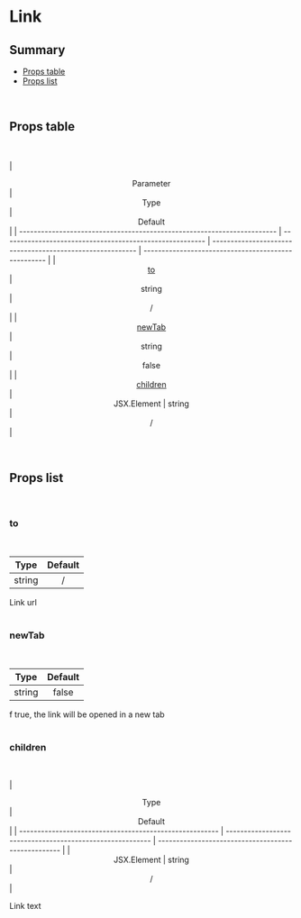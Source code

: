 # Link

## Summary

- [Props table](#props-table)
- [Props list](#props-list)

<br>

## Props table

<br>

| <div style='text-align:center;margin:auto;'>Parameter</div>             | <div style='text-align:center;margin:auto;'>Type</div>   | <div style='text-align:center;margin:auto;'>Default</div> |
| ----------------------------------------------------------------------- | -------------------------------------------------------- | --------------------------------------------------------- | --------------------------------------------------- |
| <div style='text-align:center;margin:auto;'>[to](#to)</div>             | <div style='text-align:center;margin:auto;'>string</div> | <div style='text-align:center;margin:auto;'>/</div>       |
| <div style='text-align:center;margin:auto;'>[newTab](#newtab)</div>     | <div style='text-align:center;margin:auto;'>string</div> | <div style='text-align:center;margin:auto;'>false</div>   |
| <div style='text-align:center;margin:auto;'>[children](#children)</div> | <div style='text-align:center;margin:auto;'>JSX.Element  | string</div>                                              | <div style='text-align:center;margin:auto;'>/</div> |

<br>

## Props list

<br>

### to

<br>

| <div style='text-align:center;margin:auto;'>Type</div>   | <div style='text-align:center;margin:auto;'>Default</div> |
| -------------------------------------------------------- | --------------------------------------------------------- |
| <div style='text-align:center;margin:auto;'>string</div> | <div style='text-align:center;margin:auto;'>/</div>       |

Link url<br><br>

### newTab

<br>

| <div style='text-align:center;margin:auto;'>Type</div>   | <div style='text-align:center;margin:auto;'>Default</div> |
| -------------------------------------------------------- | --------------------------------------------------------- |
| <div style='text-align:center;margin:auto;'>string</div> | <div style='text-align:center;margin:auto;'>false</div>   |

f true, the link will be opened in a new tab<br><br>

### children

<br>

| <div style='text-align:center;margin:auto;'>Type</div>  | <div style='text-align:center;margin:auto;'>Default</div> |
| ------------------------------------------------------- | --------------------------------------------------------- | --------------------------------------------------- |
| <div style='text-align:center;margin:auto;'>JSX.Element | string</div>                                              | <div style='text-align:center;margin:auto;'>/</div> |

Link text<br><br>
